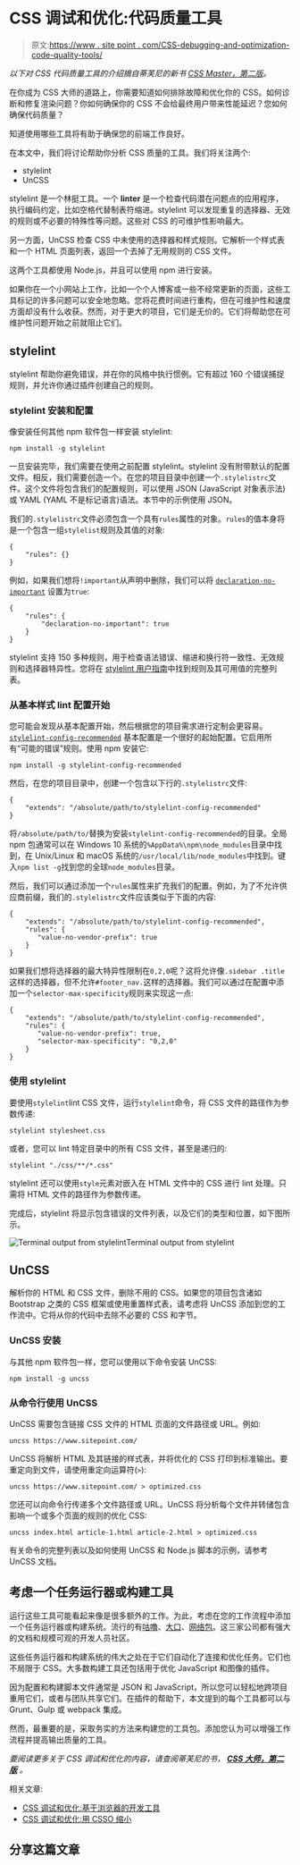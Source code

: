 # CSS 调试和优化:代码质量工具

> 原文:[https://www . site point . com/CSS-debugging-and-optimization-code-quality-tools/](https://www.sitepoint.com/css-debugging-and-optimization-code-quality-tools/)

*以下对 CSS 代码质量工具的介绍摘自蒂芙尼的新书 [CSS Master，第二版](https://www.sitepoint.com/premium/l/css-master2)。*

在你成为 CSS 大师的道路上，你需要知道如何排除故障和优化你的 CSS。如何诊断和修复渲染问题？你如何确保你的 CSS 不会给最终用户带来性能延迟？您如何确保代码质量？

知道使用哪些工具将有助于确保您的前端工作良好。

在本文中，我们将讨论帮助你分析 CSS 质量的工具。我们将关注两个:

*   stylelint
*   UnCSS

stylelint 是一个林挺工具。一个 **linter** 是一个检查代码潜在问题点的应用程序，执行编码约定，比如空格代替制表符缩进。stylelint 可以发现重复的选择器、无效的规则或不必要的特殊性等问题。这些对 CSS 的可维护性影响最大。

另一方面，UnCSS 检查 CSS 中未使用的选择器和样式规则。它解析一个样式表和一个 HTML 页面列表，返回一个去掉了无用规则的 CSS 文件。

这两个工具都使用 Node.js，并且可以使用 npm 进行安装。

如果你在一个小网站上工作，比如一个个人博客或一些不经常更新的页面，这些工具标记的许多问题可以安全地忽略。您将花费时间进行重构，但在可维护性和速度方面却没有什么收获。然而，对于更大的项目，它们是无价的。它们将帮助您在可维护性问题开始之前就阻止它们。

## stylelint

stylelint 帮助你避免错误，并在你的风格中执行惯例。它有超过 160 个错误捕捉规则，并允许你通过插件创建自己的规则。

### stylelint 安装和配置

像安装任何其他 npm 软件包一样安装 stylelint:

```
npm install -g stylelint 
```

一旦安装完毕，我们需要在使用之前配置 stylelint。stylelint 没有附带默认的配置文件。相反，我们需要创造一个。在您的项目目录中创建一个`.stylelistrc`文件。这个文件将包含我们的配置规则，可以使用 JSON (JavaScript 对象表示法)或 YAML (YAML 不是标记语言)语法。本节中的示例使用 JSON。

我们的`.stylelistrc`文件必须包含一个具有`rules`属性的对象。`rules`的值本身将是一个包含一组`stylelist`规则及其值的对象:

```
{
    "rules": {}
} 
```

例如，如果我们想将`!important`从声明中删除，我们可以将 [`declaration-no-important`](https://stylelint.io/user-guide/rules/declaration-no-important/) 设置为`true`:

```
{
    "rules": {
        "declaration-no-important": true
    }
} 
```

stylelint 支持 150 多种规则，用于检查语法错误、缩进和换行符一致性、无效规则和选择器特异性。您将在 [stylelint 用户指南](https://stylelint.io/user-guide/rules/)中找到规则及其可用值的完整列表。

### 从基本样式 lint 配置开始

您可能会发现从基本配置开始，然后根据您的项目需求进行定制会更容易。 [`stylelint-config-recommended`](https://github.com/stylelint/stylelint-config-recommended) 基本配置是一个很好的起始配置。它启用所有“可能的错误”规则。使用 npm 安装它:

```
npm install -g stylelint-config-recommended 
```

然后，在您的项目目录中，创建一个包含以下行的`.stylelistrc`文件:

```
{
    "extends": "/absolute/path/to/stylelint-config-recommended"
} 
```

将`/absolute/path/to/`替换为安装`stylelint-config-recommended`的目录。全局 npm 包通常可以在 Windows 10 系统的`%AppData%\npm\node_modules`目录中找到，在 Unix/Linux 和 macOS 系统的`/usr/local/lib/node_modules`中找到。键入`npm list -g`找到您的全球`node_modules`目录。

然后，我们可以通过添加一个`rules`属性来扩充我们的配置。例如，为了不允许供应商前缀，我们的`.stylelistrc`文件应该类似于下面的内容:

```
{
    "extends": "/absolute/path/to/stylelint-config-recommended",
    "rules": {
       "value-no-vendor-prefix": true
    }
} 
```

如果我们想将选择器的最大特异性限制在`0,2,0`呢？这将允许像`.sidebar .title`这样的选择器，但不允许`#footer_nav.`这样的选择器。我们可以通过在配置中添加一个`selector-max-specificity`规则来实现这一点:

```
{
    "extends": "/absolute/path/to/stylelint-config-recommended",
    "rules": {
       "value-no-vendor-prefix": true,
       "selector-max-specificity": "0,2,0"
    }
} 
```

### 使用 stylelint

要使用`stylelint`lint CSS 文件，运行`stylelint`命令，将 CSS 文件的路径作为参数传递:

```
stylelint stylesheet.css 
```

或者，您可以 lint 特定目录中的所有 CSS 文件，甚至是递归的:

```
stylelint "./css/**/*.css" 
```

stylelint 还可以使用`style`元素对嵌入在 HTML 文件中的 CSS 进行 lint 处理。只需将 HTML 文件的路径作为参数传递。

完成后，stylelint 将显示包含错误的文件列表，以及它们的类型和位置，如下图所示。

![Terminal output from stylelint](../Images/b77613b2218a348c458660c10c38b6c7.png)Terminal output from stylelint

## UnCSS

解析你的 HTML 和 CSS 文件，删除不用的 CSS。如果您的项目包含诸如 Bootstrap 之类的 CSS 框架或使用重置样式表，请考虑将 UnCSS 添加到您的工作流中。它将从你的代码中去除不必要的 CSS 和字节。

### UnCSS 安装

与其他 npm 软件包一样，您可以使用以下命令安装 UnCSS:

```
npm install -g uncss 
```

### 从命令行使用 UnCSS

UnCSS 需要包含链接 CSS 文件的 HTML 页面的文件路径或 URL。例如:

```
uncss https://www.sitepoint.com/ 
```

UnCSS 将解析 HTML 及其链接的样式表，并将优化的 CSS 打印到标准输出。要重定向到文件，请使用重定向运算符(`>`):

```
uncss https://www.sitepoint.com/ > optimized.css 
```

您还可以向命令行传递多个文件路径或 URL。UnCSS 将分析每个文件并转储包含影响一个或多个页面的规则的优化 CSS:

```
uncss index.html article-1.html article-2.html > optimized.css 
```

有关命令的完整列表以及如何使用 UnCSS 和 Node.js 脚本的示例，请参考 UnCSS 文档。

## 考虑一个任务运行器或构建工具

运行这些工具可能看起来像是很多额外的工作。为此，考虑在您的工作流程中添加一个任务运行器或构建系统。流行的有[咕噜](http://gruntjs.com)、[大口](http://gulp.js)、[网络包](https://webpack.js.org/)。这三家公司都有强大的文档和规模可观的开发人员社区。

这些任务运行器和构建系统的伟大之处在于它们自动化了连接和优化任务。它们也不局限于 CSS。大多数构建工具还包括用于优化 JavaScript 和图像的插件。

因为配置和构建脚本文件通常是 JSON 和 JavaScript，所以您可以轻松地跨项目重用它们，或者与团队共享它们。在插件的帮助下，本文提到的每个工具都可以与 Grunt、Gulp 或 webpack 集成。

然而，最重要的是，采取务实的方法来构建您的工具包。添加您认为可以增强工作流程并提高输出质量的工具。

*要阅读更多关于 CSS 调试和优化的内容，请查阅蒂芙尼的书， **[CSS 大师，第二版](https://www.sitepoint.com/premium/l/css-master2)** 。*

相关文章:

*   [CSS 调试和优化:基于浏览器的开发工具](https://www.sitepoint.com/css-debugging-and-optimization-browser-based-developer-tools/)
*   [CSS 调试和优化:用 CSSO 缩小](https://www.sitepoint.com/css-debugging-and-optimization-minification-csso/)

## 分享这篇文章